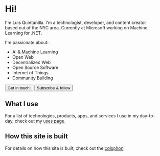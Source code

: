 # Hi!

I'm Luis Quintanilla. I'm a technologist, developer, and content creator based out of the NYC area. Currently at Microsoft working on Machine Learning for .NET. 

I'm passionate about:

- AI & Machine Learning
- Open Web
- Decentralized Web
- Open Source Software
- Internet of Things
- Community Building

<a href="/contact"><button type="button" class="btn btn-dark">Get in touch!</button></a>
<a href="/subscribe"><button type="button" class="btn btn-dark">Subscribe & follow</button></a>

## What I use

For a list of technologies, products, apps, and services I use in my day-to-day, check out my [uses page](/uses).

## How this site is built

For details on how this site is built, check out the [colophon](/colophon)
